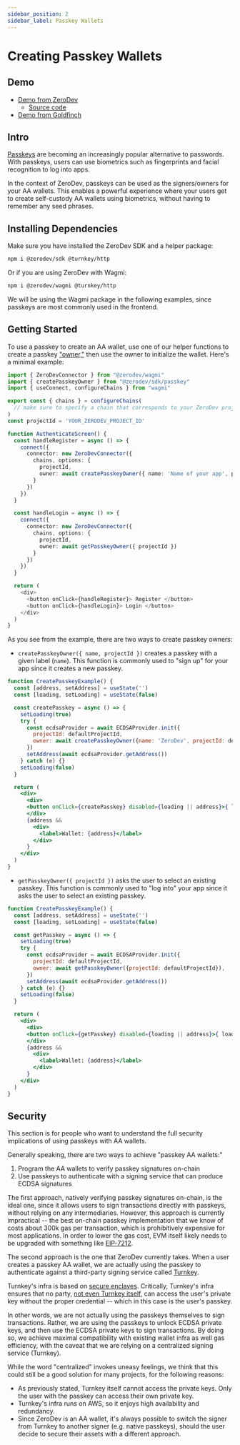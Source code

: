 ```yaml
---
sidebar_position: 2
sidebar_label: Passkey Wallets
---
```


# Creating Passkey Wallets

## Demo

- [Demo from ZeroDev](https://passkey-demo.onrender.com)
  - [Source code](https://github.com/zerodevapp/zerodev-demo/blob/passkey/src/Passkey.tsx)
- [Demo from Goldfinch](https://defifortheworld.com/)

## Intro

[Passkeys](https://developers.google.com/identity/passkeys) are becoming an increasingly popular alternative to passwords.  With passkeys, users can use biometrics such as fingerprints and facial recognition to log into apps.

In the context of ZeroDev, passkeys can be used as the signers/owners for your AA wallets.  This enables a powerful experience where your users get to create self-custody AA wallets using biometrics, without having to remember any seed phrases.

## Installing Dependencies

Make sure you have installed the ZeroDev SDK and a helper package:

```bash
npm i @zerodev/sdk @turnkey/http
```

Or if you are using ZeroDev with Wagmi:

```bash
npm i @zerodev/wagmi @turnkey/http
```

We will be using the Wagmi package in the following examples, since passkeys are most commonly used in the frontend.

## Getting Started

To use a passkey to create an AA wallet, use one of our helper functions to create a passkey ["owner,"](/create-wallets/overview#choosing-a-signer) then use the owner to initialize the wallet.  Here's a minimal example:

```typescript
import { ZeroDevConnector } from "@zerodev/wagmi"
import { createPasskeyOwner } from "@zerodev/sdk/passkey"
import { useConnect, configureChains } from "wagmi"

export const { chains } = configureChains(
  // make sure to specify a chain that corresponds to your ZeroDev project
)
const projectId = 'YOUR_ZERODEV_PROJECT_ID'

function AuthenticateScreen() {
  const handleRegister = async () => {
    connect({
      connector: new ZeroDevConnector({
        chains, options: {
          projectId,
          owner: await createPasskeyOwner({ name: 'Name of your app', projectId })
        }
      })
    })
  }

  const handleLogin = async () => {
    connect({
      connector: new ZeroDevConnector({
        chains, options: {
          projectId,
          owner: await getPasskeyOwner({ projectId })
        }
      })
    })
  }

  return (
    <div>
      <button onClick={handleRegister}> Register </button>
      <button onClick={handleLogin}> Login </button>
    </div>
  )
}
```

As you see from the example, there are two ways to create passkey owners:

- `createPasskeyOwner({ name, projectId })` creates a passkey with a given label (`name`).  This function is commonly used to "sign up" for your app since it creates a new passkey.

```jsx live folded
function CreatePasskeyExample() {
  const [address, setAddress] = useState('')
  const [loading, setLoading] = useState(false)

  const createPasskey = async () => {
    setLoading(true)
    try {
      const ecdsaProvider = await ECDSAProvider.init({
        projectId: defaultProjectId,
        owner: await createPasskeyOwner({name: 'ZeroDev', projectId: defaultProjectId}),
      })
      setAddress(await ecdsaProvider.getAddress())
    } catch (e) {}
    setLoading(false)
  }

  return (
    <div>
      <div>
      <button onClick={createPasskey} disabled={loading || address}>{ loading ? 'loading...' : 'Create Passkey Wallet'}</button>
      </div>
      {address && 
        <div>
          <label>Wallet: {address}</label>
        </div>
      }
    </div>
  )
}
```

- `getPasskeyOwner({ projectId })` asks the user to select an existing passkey.  This function is commonly used to "log into" your app since it asks the user to select an existing passkey.

```jsx live folded
function CreatePasskeyExample() {
  const [address, setAddress] = useState('')
  const [loading, setLoading] = useState(false)

  const getPasskey = async () => {
    setLoading(true)
    try {
      const ecdsaProvider = await ECDSAProvider.init({
        projectId: defaultProjectId,
        owner: await getPasskeyOwner({projectId: defaultProjectId}),
      })
      setAddress(await ecdsaProvider.getAddress())
    } catch (e) {}
    setLoading(false)
  }

  return (
    <div>
      <div>
      <button onClick={getPasskey} disabled={loading || address}>{ loading ? 'loading...' : 'Get Passkey Wallet'}</button>
      </div>
      {address && 
        <div>
          <label>Wallet: {address}</label>
        </div>
      }
    </div>
  )
}
```

## Security

This section is for people who want to understand the full security implications of using passkeys with AA wallets.

Generally speaking, there are two ways to achieve "passkey AA wallets:"

1. Program the AA wallets to verify passkey signatures on-chain 
2. Use passkeys to authenticate with a signing service that can produce ECDSA signatures

The first approach, natively verifying passkey signatures on-chain, is the ideal one, since it allows users to sign transactions directly with passkeys, without relying on any intermediaries.  However, this approach is currently impractical -- the best on-chain passkey implementation that we know of costs about 300k gas per transaction, which is prohibitively expensive for most applications.  In order to lower the gas cost, EVM itself likely needs to be upgraded with something like [EIP-7212](https://eips.ethereum.org/EIPS/eip-7212).

The second approach is the one that ZeroDev currently takes.  When a user creates a passkey AA wallet, we are actually using the passkey to authenticate against a third-party signing service called [Turnkey](https://docs.turnkey.com/).

Turnkey's infra is based on [secure enclaves](https://docs.turnkey.com/security/secure-enclaves).  Critically, Turnkey's infra ensures that no party, [not even Turnkey itself](https://docs.turnkey.com/security/non-custodial-key-mgmt#turnkeys-non-custodial-infrastructure), can access the user's private key without the proper credential -- which in this case is the user's passkey.

In other words, we are not actually using the passkeys themselves to sign transactions.  Rather, we are using the passkeys to unlock ECDSA private keys, and then use the ECDSA private keys to sign transactions.  By doing so, we achieve maximal compatibility with existing wallet infra as well gas efficiency, with the caveat that we are relying on a centralized signing service (Turnkey).

While the word "centralized" invokes uneasy feelings, we think that this could still be a good solution for many projects, for the following reasons:

- As previously stated, Turnkey itself cannot access the private keys.  Only the user with the passkey can access their own private key.
- Turnkey's infra runs on AWS, so it enjoys high availability and redundancy.
- Since ZeroDev is an AA wallet, it's always possible to switch the signer from Turnkey to another signer (e.g. native passkeys), should the user decide to secure their assets with a different approach.
